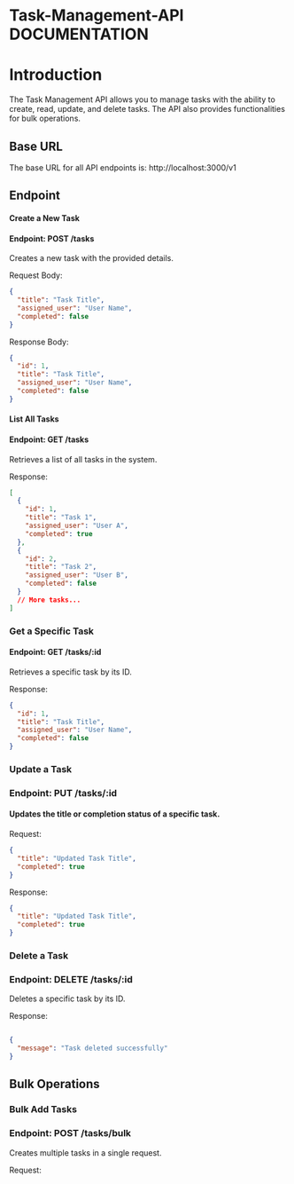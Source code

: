 # Task-Management-API DOCUMENTATION

# Introduction

The Task Management API allows you to manage tasks with the ability to create, read, update, and delete tasks. The API also provides functionalities for bulk operations.

## Base URL

The base URL for all API endpoints is: http://localhost:3000/v1

## Endpoint

#### Create a New Task
#### Endpoint: POST /tasks

Creates a new task with the provided details.

Request Body:


```json
{
  "title": "Task Title",
  "assigned_user": "User Name",
  "completed": false
}

```

Response Body:

```json
{
  "id": 1,
  "title": "Task Title",
  "assigned_user": "User Name",
  "completed": false
}

```

#### List All Tasks
#### Endpoint: GET /tasks

Retrieves a list of all tasks in the system.

Response:


```json
[
  {
    "id": 1,
    "title": "Task 1",
    "assigned_user": "User A",
    "completed": true
  },
  {
    "id": 2,
    "title": "Task 2",
    "assigned_user": "User B",
    "completed": false
  }
  // More tasks...
]

```

### Get a Specific Task
#### Endpoint: GET /tasks/:id

Retrieves a specific task by its ID.

Response:


```json
{
  "id": 1,
  "title": "Task Title",
  "assigned_user": "User Name",
  "completed": false
}

```

### Update a Task
### Endpoint: PUT /tasks/:id

#### Updates the title or completion status of a specific task.

Request:


```json
{
  "title": "Updated Task Title",
  "completed": true
}

```

Response:

```json
{
  "title": "Updated Task Title",
  "completed": true
}

```


### Delete a Task
### Endpoint: DELETE /tasks/:id

Deletes a specific task by its ID.

Response:


```json

{
  "message": "Task deleted successfully"
}

```

## Bulk Operations

### Bulk Add Tasks
### Endpoint: POST /tasks/bulk

Creates multiple tasks in a single request.

Request:
